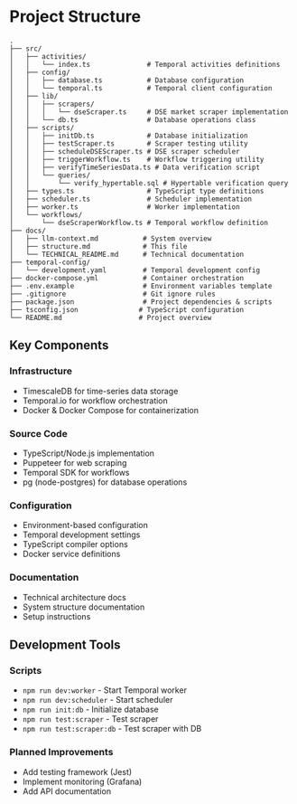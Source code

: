 # Project Structure

```
.
├── src/
│   ├── activities/
│   │   └── index.ts              # Temporal activities definitions
│   ├── config/
│   │   ├── database.ts           # Database configuration
│   │   └── temporal.ts           # Temporal client configuration
│   ├── lib/
│   │   ├── scrapers/
│   │   │   └── dseScraper.ts     # DSE market scraper implementation
│   │   └── db.ts                 # Database operations class
│   ├── scripts/
│   │   ├── initDb.ts             # Database initialization
│   │   ├── testScraper.ts        # Scraper testing utility
│   │   ├── scheduleDSEScraper.ts # DSE scraper scheduler
│   │   ├── triggerWorkflow.ts    # Workflow triggering utility
│   │   ├── verifyTimeSeriesData.ts # Data verification script
│   │   └── queries/
│   │       └── verify_hypertable.sql # Hypertable verification query
│   ├── types.ts                  # TypeScript type definitions
│   ├── scheduler.ts              # Scheduler implementation
│   ├── worker.ts                 # Worker implementation
│   └── workflows/
│       └── dseScraperWorkflow.ts # Temporal workflow definition
├── docs/
│   ├── llm-context.md           # System overview
│   ├── structure.md             # This file
│   └── TECHNICAL_README.md      # Technical documentation
├── temporal-config/
│   └── development.yaml         # Temporal development config
├── docker-compose.yml           # Container orchestration
├── .env.example                 # Environment variables template
├── .gitignore                   # Git ignore rules
├── package.json                 # Project dependencies & scripts
├── tsconfig.json               # TypeScript configuration
└── README.md                   # Project overview
```

## Key Components

### Infrastructure
- TimescaleDB for time-series data storage
- Temporal.io for workflow orchestration
- Docker & Docker Compose for containerization

### Source Code
- TypeScript/Node.js implementation
- Puppeteer for web scraping
- Temporal SDK for workflows
- pg (node-postgres) for database operations

### Configuration
- Environment-based configuration
- Temporal development settings
- TypeScript compiler options
- Docker service definitions

### Documentation
- Technical architecture docs
- System structure documentation
- Setup instructions

## Development Tools

### Scripts
- `npm run dev:worker` - Start Temporal worker
- `npm run dev:scheduler` - Start scheduler
- `npm run init:db` - Initialize database
- `npm run test:scraper` - Test scraper
- `npm run test:scraper:db` - Test scraper with DB

### Planned Improvements
- Add testing framework (Jest)
- Implement monitoring (Grafana)
- Add API documentation
